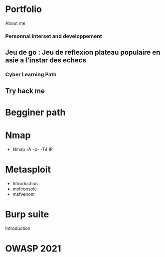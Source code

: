 # Portfolio
About me
### Personnal interset and developpement
## Jeu de go : Jeu de reflexion plateau populaire en asie a l'instar des echecs

### Cyber Learning Path
## Try hack me
# Begginer path
# Nmap
- Nmap -A -p- -T4 IP
# Metasploit
- Introduction
- msfconsole
- msfvenom
# Burp suite
Introduction
# OWASP 2021
